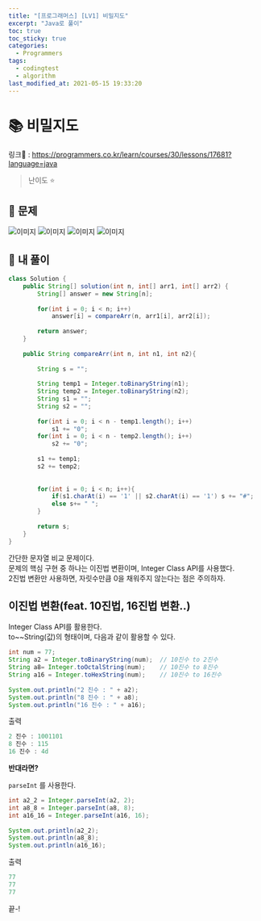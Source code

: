 ```yaml
---
title: "[프로그래머스] [LV1] 비밀지도"
excerpt: "Java로 풀이"
toc: true
toc_sticky: true
categories:
  - Programmers
tags:
  - codingtest
  - algorithm
last_modified_at: 2021-05-15 19:33:20
---
```


# 📚 비밀지도
  
링크📎 : <https://programmers.co.kr/learn/courses/30/lessons/17681?language=java>  

>난이도 ⭐️
  
## 📖 문제  
  
![이미지](/assets/images/Programmers/Lv1/18-1.png)
![이미지](/assets/images/Programmers/Lv1/18-2.png)
![이미지](/assets/images/Programmers/Lv1/18-3.png)
![이미지](/assets/images/Programmers/Lv1/18-4.png)
  
## 📝 내 풀이  
  
```java  
class Solution {
    public String[] solution(int n, int[] arr1, int[] arr2) {
        String[] answer = new String[n];
        
        for(int i = 0; i < n; i++)
            answer[i] = compareArr(n, arr1[i], arr2[i]);
        
        return answer;
    }
    
    public String compareArr(int n, int n1, int n2){
        
        String s = "";
        
        String temp1 = Integer.toBinaryString(n1);
        String temp2 = Integer.toBinaryString(n2);
        String s1 = "";
        String s2 = "";
        
        for(int i = 0; i < n - temp1.length(); i++)
            s1 += "0";
        for(int i = 0; i < n - temp2.length(); i++)
            s2 += "0";
        
        s1 += temp1;
        s2 += temp2;
        
        
        for(int i = 0; i < n; i++){
            if(s1.charAt(i) == '1' || s2.charAt(i) == '1') s += "#";
            else s+= " ";
        }   
        
        return s;
    }
}
```
  
간단한 문자열 비교 문제이다.  
문제의 핵심 구현 중 하나는 이진법 변환이며, Integer Class API를 사용했다.  
2진법 변환만 사용하면, 자릿수만큼 0을 채워주지 않는다는 점은 주의하자.  
  
## 이진법 변환(feat. 10진법, 16진법 변환..)
  
Integer Class API를 활용한다.  
to~~String(값)의 형태이며, 다음과 같이 활용할 수 있다. 
  
```java 
int num = 77;
String a2 = Integer.toBinaryString(num);  // 10진수 to 2진수
String a8= Integer.toOctalString(num);    // 10진수 to 8진수
String a16 = Integer.toHexString(num);    // 10진수 to 16진수
 
System.out.println("2 진수 : " + a2);
System.out.println("8 진수 : " + a8);
System.out.println("16 진수 : " + a16);
``` 
  
출력  
```java
2 진수 : 1001101
8 진수 : 115
16 진수 : 4d
```  
  
**반대라면?**  
  
`parseInt` 를 사용한다.  
  
```java
int a2_2 = Integer.parseInt(a2, 2);
int a8_8 = Integer.parseInt(a8, 8);
int a16_16 = Integer.parseInt(a16, 16);
 
System.out.println(a2_2);
System.out.println(a8_8);
System.out.println(a16_16);
```  
  
출력
```java
77
77
77
```  

끝-!